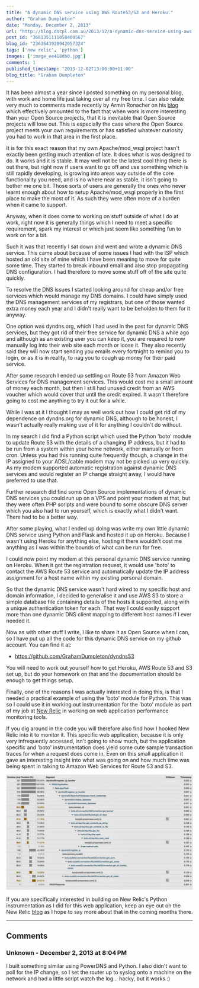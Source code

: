 ```yaml
---
title: "A dynamic DNS service using AWS Route53/S3 and Heroku."
author: "Graham Dumpleton"
date: "Monday, December 2, 2013"
url: "http://blog.dscpl.com.au/2013/12/a-dynamic-dns-service-using-aws.html"
post_id: "3681351111058400567"
blog_id: "2363643920942057324"
tags: ['new relic', 'python']
images: ['image_ee418db0.jpg']
comments: 1
published_timestamp: "2013-12-02T13:06:00+11:00"
blog_title: "Graham Dumpleton"
---
```


It has been almost a year since I posted something on my personal blog, with work and home life just taking over all my free time. I can also relate very much to comments made recently by Armin Ronacher on his [blog](http://lucumr.pocoo.org/2013/11/28/emotional-programming/) which effectively amounted to the fact that when work is more interesting than your Open Source projects, that it is inevitable that Open Source projects will lose out. This is especially the case where the Open Source project meets your own requirements or has satisfied whatever curiosity you had to work in that area in the first place.  
  
It is for this exact reason that my own Apache/mod\_wsgi project hasn't exactly been getting much attention of late. It does what is was designed to do. It works and it is stable. It may well not be the latest cool thing there is out there, but right now if users want to go off and use something which is still rapidly developing, is growing into areas way outside of the core functionality you need, and is no where near as stable, it isn't going to bother me one bit. Those sorts of users are generally the ones who never learnt enough about how to setup Apache/mod\_wsgi properly in the first place to make the most of it. As such they were often more of a burden when it came to support.  
  
Anyway, when it does come to working on stuff outside of what I do at work, right now it is generally things which I need to meet a specific requirement, spark my interest or which just seem like something fun to work on for a bit.  
  
Such it was that recently I sat down and went and wrote a dynamic DNS service. This came about because of some issues I had with the ISP which hosted an old site of mine which I have been meaning to move for quite some time. They started to break inbound email and also stop propagating DNS configuration. I had therefore to move some stuff off of the site quite quickly.  
  
To resolve the DNS issues I started looking around for cheap and/or free services which would manage my DNS domains. I could have simply used the DNS management services of my registrars, but one of those wanted extra money each year and I didn't really want to be beholden to them for it anyway.  
  
One option was dyndns.org, which I had used in the past for dynamic DNS services, but they got rid of their free service for dynamic DNS a while ago and although as an existing user you can keep it, you are required to now manually log into their web site each month or loose it. They also recently said they will now start sending you emails every fortnight to remind you to login, or as it is in reality, to nag you to cough up money for their paid service.  
  
After some research I ended up settling on Route 53 from Amazon Web Services for DNS management services. This would cost me a small amount of money each month, but then I still had unused credit from an AWS voucher which would cover that until the credit expired. It wasn't therefore going to cost me anything to try it out for a while.  
  
While I was at it I thought I may as well work out how I could get rid of my dependence on dyndns.org for dynamic DNS, although to be honest, I wasn't actually really making use of it for anything I couldn't do without.  
  
In my search I did find a Python script which used the Python 'boto' module to update Route 53 with the details of a changing IP address, but it had to be run from a system within your home network, either manually or from cron. Unless you had this running quite frequently though, a change in the IP assigned to your ADSL/cable modem may not be picked up very quickly. As my modem supported automatic registration against dynamic DNS services and would register an IP change straight away, I would have preferred to use that.  
  
Further research did find some Open Source implementations of dynamic DNS services you could run up on a VPS and point your modem at that, but they were often PHP scripts and were bound to some obscure DNS server which you also had to run yourself, which is exactly what I didn't want. There had to be a better way.  
  
After some playing, what I ended up doing was write my own little dynamic DNS service using Python and Flask and hosted it up on Heroku. Because I wasn't using Heroku for anything else, hosting it there wouldn't cost me anything as I was within the bounds of what can be run for free.  
  
I could now point my modem at this personal dynamic DNS service running on Heroku. When it got the registration request, it would use 'boto' to contact the AWS Route 53 service and automatically update the IP address assignment for a host name within my existing personal domain.  
  
So that the dynamic DNS service wasn't hard wired to my specific host and domain information, I decided to generalise it and use AWS S3 to store a simple database file containing details of the hosts it supported, along with a unique authentication token for each. That way I could easily support more than one dynamic DNS client mapping to different host names if I ever needed it.  
  
Now as with other stuff I write, I like to share it as Open Source when I can, so I have put up all the code for this dynamic DNS service on my github account. You can find it at:  
  


  * <https://github.com/GrahamDumpleton/dyndns53>



You will need to work out yourself how to get Heroku, AWS Route 53 and S3 set up, but do your homework on that and the documentation should be enough to get things setup.

  


Finally, one of the reasons I was actually interested in doing this, is that I needed a practical example of using the 'boto' module for Python. This was so I could use it in working out instrumentation for the 'boto' module as part of my job at [New Relic](http://www.newrelic.com/) in working on web application performance monitoring tools.

  


If you dig around in the code you will therefore also find how I hooked New Relic into it to monitor it. This specific web application, because it is only very infrequently accessed, isn't going to show much, but the application specific and 'boto' instrumentation does yield some cute sample transaction traces for when a request does come in. Even on this small application it gave an interesting insight into what was going on and how much time was being spent in talking to Amazon Web Services for Route 53 and S3.

  


[![](image_ee418db0.jpg)](https://blogger.googleusercontent.com/img/b/R29vZ2xl/AVvXsEjx1x5Ubq2D9IU1niqwtqipLJLXpy5cMz0LxfL17c3THYZUlAL7mbr_tV0L0dFJqv-trUPXbOYEvs9Q5FUSYgJvC090_Tu9i-hM9LNIfFkCvfu6OI8ovTt8bRhhxNiSuAo-qll4voxf1neO/s1600/DynamicDNSServiceSampleTransaction.jpg)

  


If you are specifically interested in building on New Relic's Python instrumentation as I did for this web application, keep an eye out on the New Relic [blog](http://blog.newrelic.com/) as I hope to say more about that in the coming months there.

---

## Comments

### Unknown - December 2, 2013 at 8:04 PM

I built something similar using PowerDNS and Python. I also didn't want to poll for the IP change, so I set the router up to syslog onto a machine on the network and had a little script watch the log... hacky, but it works :\)

